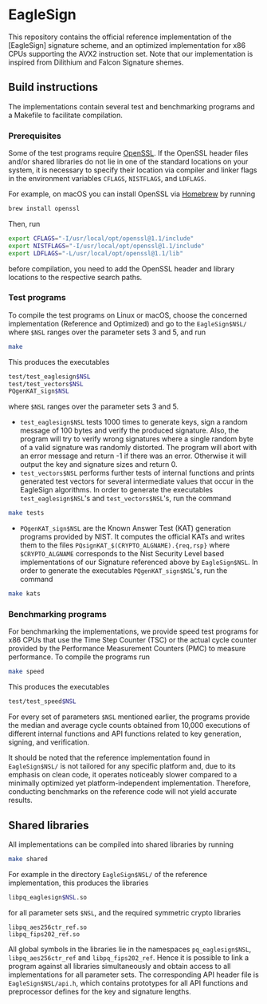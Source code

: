 # EagleSign

This repository contains the official reference implementation of the [EagleSign] signature scheme, and an optimized implementation for x86 CPUs supporting the AVX2 instruction set. 
Note that our implementation is inspired from Dilithium and Falcon Signature shemes.

## Build instructions

The implementations contain several test and benchmarking programs and a Makefile to facilitate compilation.

### Prerequisites

Some of the test programs require [OpenSSL](https://openssl.org). If the OpenSSL header files and/or shared libraries do not lie in one of the standard locations on your system, it is necessary to specify their location via compiler and linker flags in the environment variables `CFLAGS`, `NISTFLAGS`, and `LDFLAGS`.

For example, on macOS you can install OpenSSL via [Homebrew](https://brew.sh) by running
```sh
brew install openssl
```
Then, run
```sh
export CFLAGS="-I/usr/local/opt/openssl@1.1/include"
export NISTFLAGS="-I/usr/local/opt/openssl@1.1/include"
export LDFLAGS="-L/usr/local/opt/openssl@1.1/lib"
```
before compilation, you need to add the OpenSSL header and library locations to the respective search paths.

### Test programs

To compile the test programs on Linux or macOS, choose the concerned implementation (Reference and Optimized) and go to the `EagleSign$NSL/` where `$NSL` ranges over the parameter sets 3 and 5, and run
```sh
make
```
This produces the executables
```sh
test/test_eaglesign$NSL
test/test_vectors$NSL
PQgenKAT_sign$NSL
```
where `$NSL` ranges over the parameter sets 3 and 5.

* `test_eaglesign$NSL` tests 1000 times to generate keys, sign a random message of 100 bytes and verify the produced signature. Also, the program will try to verify wrong signatures where a single random byte of a valid signature was randomly distorted. The program will abort with an error message and return -1 if there was an error. Otherwise it will output the key and signature sizes and return 0.
* `test_vectors$NSL` performs further tests of internal functions and prints generated test vectors for several intermediate values that occur in the EagleSign algorithms.
In order to generate the executables `test_eaglesign$NSL`'s and `test_vectors$NSL`'s, run the command 
```sh
make tests
```

* `PQgenKAT_sign$NSL` are the Known Answer Test (KAT) generation programs provided by NIST. It computes the official KATs and writes them to the files `PQsignKAT_$(CRYPTO_ALGNAME).{req,rsp}` where `$CRYPTO_ALGNAME` corresponds to the Nist Security Level based implementations of our Signature referenced above by `EagleSign$NSL`.
In order to generate the executables `PQgenKAT_sign$NSL`'s, run the command 
```sh
make kats
```

### Benchmarking programs

For benchmarking the implementations, we provide speed test programs for x86 CPUs that use the Time Step Counter (TSC) or the actual cycle counter provided by the Performance Measurement Counters (PMC) to measure performance. To compile the programs run
```sh
make speed
```
This produces the executables
```sh
test/test_speed$NSL
```
For every set of parameters `$NSL` mentioned earlier, the programs provide the median and average cycle counts obtained from 10,000 executions of different internal functions and API functions related to key generation, signing, and verification.

It should be noted that the reference implementation found in `EagleSign$NSL/` is not tailored for any specific platform and, due to its emphasis on clean code, it operates noticeably slower compared to a minimally optimized yet platform-independent implementation. Therefore, conducting benchmarks on the reference code will not yield accurate results.

## Shared libraries

All implementations can be compiled into shared libraries by running
```sh
make shared
```
For example in the directory `EagleSign$NSL/` of the reference implementation, this produces the libraries
```sh
libpq_eaglesign$NSL.so
```
for all parameter sets `$NSL`, and the required symmetric crypto libraries
```
libpq_aes256ctr_ref.so
libpq_fips202_ref.so
```
All global symbols in the libraries lie in the namespaces `pq_eaglesign$NSL`, `libpq_aes256ctr_ref` and `libpq_fips202_ref`. Hence it is possible to link a program against all libraries simultaneously and obtain access to all implementations for all parameter sets. The corresponding API header file is `EagleSign$NSL/api.h`, which contains prototypes for all API functions and preprocessor defines for the key and signature lengths.
